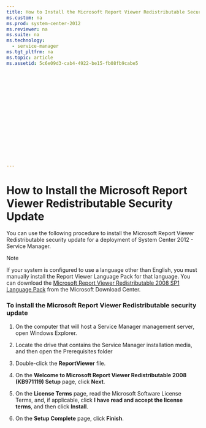 ```yaml
---
title: How to Install the Microsoft Report Viewer Redistributable Security Update
ms.custom: na
ms.prod: system-center-2012
ms.reviewer: na
ms.suite: na
ms.technology: 
  - service-manager
ms.tgt_pltfrm: na
ms.topic: article
ms.assetid: 5c6e09d3-cab4-4922-be15-fb08fb9cabe5
 

















---
```

# How to Install the Microsoft Report Viewer Redistributable Security Update
You can use the following procedure to install the Microsoft Report Viewer Redistributable security update for a deployment of System Center 2012 - Service Manager.  
  
> [!NOTE]  
>  If your system is configured to use a language other than English, you must manually install the Report Viewer Language Pack for that language. You can download the [Microsoft Report Viewer Redistributable 2008 SP1 Language Pack](http://go.microsoft.com/fwlink/p/?LinkID=191491) from the Microsoft Download Center.  
  
### To install the Microsoft Report Viewer Redistributable security update  
  
1.  On the computer that will host a Service Manager management server, open Windows Explorer.  
  
2.  Locate the drive that contains the Service Manager installation media, and then open the Prerequisites folder  
  
3.  Double\-click the **ReportViewer** file.  
  
4.  On the **Welcome to Microsoft Report Viewer Redistributable 2008 \(KB971119\) Setup** page, click **Next**.  
  
5.  On the **License Terms** page, read the Microsoft Software License Terms, and, if applicable, click **I have read and accept the license terms**, and then click **Install**.  
  
6.  On the **Setup Complete** page, click **Finish**.
